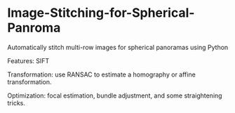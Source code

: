 # Image-Stitching-for-Spherical-Panroma
Automatically stitch multi-row images for spherical panoramas using Python

Features: SIFT

Transformation: use RANSAC to estimate a homography or affine transformation.

Optimization: focal estimation, bundle adjustment, and some straightening tricks.
